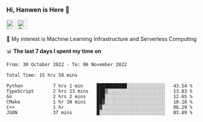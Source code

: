 ### Hi, Hanwen is Here 👋
<p>
	<a href="https://www.linkedin.com/in/liu-hanwen/"><img src="https://img.shields.io/badge/@hanwen-0A66C2?style=flat&logo=LinkedIn&logoColor=white" alt="Linkedin"  height="25px"/></a> 
	<a href="https://scholar.google.com/citations?user=HDF0su0AAAAJ"><img src="https://img.shields.io/badge/scholar-4385FE.svg?&style=plastic&logo=google-scholar&logoColor=white" alt="Google Scholar" height="25px"> </a>
</p>
🌱 My interest is Machine Learning Infrastructure and Serverless Computing

📊 **The last 7 days I spent my time on** 
<!--START_SECTION:waka-->

```text
From: 30 October 2022 - To: 06 November 2022

Total Time: 15 hrs 58 mins

Python           7 hrs 1 min     ███████████░░░░░░░░░░░░░░   43.54 %
TypeScript       2 hrs 13 mins   ███▒░░░░░░░░░░░░░░░░░░░░░   13.83 %
Go               2 hrs 2 mins    ███░░░░░░░░░░░░░░░░░░░░░░   12.65 %
CMake            1 hr 38 mins    ██▓░░░░░░░░░░░░░░░░░░░░░░   10.18 %
C++              1 hr            █▓░░░░░░░░░░░░░░░░░░░░░░░   06.29 %
JSON             37 mins         █░░░░░░░░░░░░░░░░░░░░░░░░   03.89 %
```

<!--END_SECTION:waka-->


<!--
**david990917/david990917** is a ✨ _special_ ✨ repository because its `README.md` (this file) appears on your GitHub profile.

Here are some ideas to get you started:

- 🔭 I’m currently working on ...
- 🌱 I’m currently learning ...
- 👯 I’m looking to collaborate on ...
- 🤔 I’m looking for help with ...
- 💬 Ask me about ...
- 📫 How to reach me: ...
- 😄 Pronouns: ...
- ⚡ Fun fact: ...
-->
